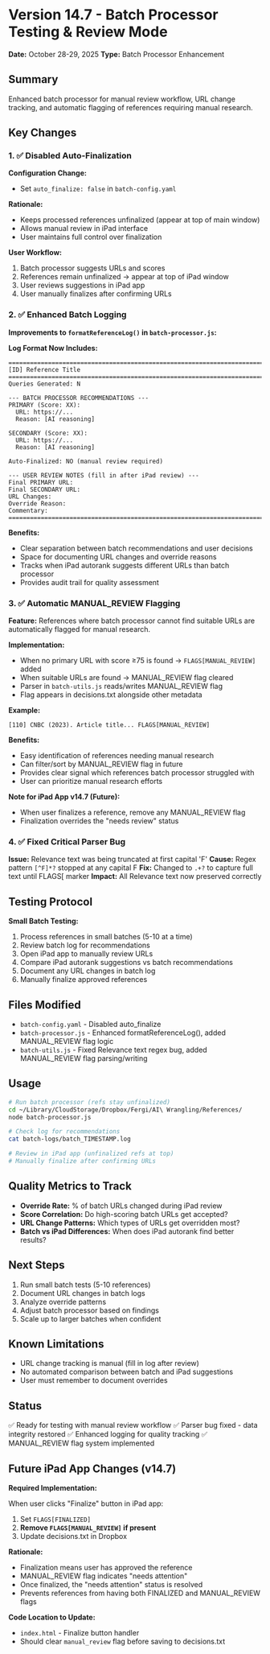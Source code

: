# Version 14.7 - Batch Processor Testing & Review Mode

**Date:** October 28-29, 2025
**Type:** Batch Processor Enhancement

## Summary

Enhanced batch processor for manual review workflow, URL change tracking, and automatic flagging of references requiring manual research.

## Key Changes

### 1. ✅ **Disabled Auto-Finalization**

**Configuration Change:**
- Set `auto_finalize: false` in `batch-config.yaml`

**Rationale:**
- Keeps processed references unfinalized (appear at top of main window)
- Allows manual review in iPad interface
- User maintains full control over finalization

**User Workflow:**
1. Batch processor suggests URLs and scores
2. References remain unfinalized → appear at top of iPad window
3. User reviews suggestions in iPad app
4. User manually finalizes after confirming URLs

### 2. ✅ **Enhanced Batch Logging**

**Improvements to `formatReferenceLog()` in `batch-processor.js`:**

**Log Format Now Includes:**
```
================================================================================
[ID] Reference Title
================================================================================
Queries Generated: N

--- BATCH PROCESSOR RECOMMENDATIONS ---
PRIMARY (Score: XX):
  URL: https://...
  Reason: [AI reasoning]

SECONDARY (Score: XX):
  URL: https://...
  Reason: [AI reasoning]

Auto-Finalized: NO (manual review required)

--- USER REVIEW NOTES (fill in after iPad review) ---
Final PRIMARY URL:
Final SECONDARY URL:
URL Changes:
Override Reason:
Commentary:
================================================================================
```

**Benefits:**
- Clear separation between batch recommendations and user decisions
- Space for documenting URL changes and override reasons
- Tracks when iPad autorank suggests different URLs than batch processor
- Provides audit trail for quality assessment

### 3. ✅ **Automatic MANUAL_REVIEW Flagging**

**Feature:** References where batch processor cannot find suitable URLs are automatically flagged for manual research.

**Implementation:**
- When no primary URL with score ≥75 is found → `FLAGS[MANUAL_REVIEW]` added
- When suitable URLs are found → MANUAL_REVIEW flag cleared
- Parser in `batch-utils.js` reads/writes MANUAL_REVIEW flag
- Flag appears in decisions.txt alongside other metadata

**Example:**
```
[110] CNBC (2023). Article title... FLAGS[MANUAL_REVIEW]
```

**Benefits:**
- Easy identification of references needing manual research
- Can filter/sort by MANUAL_REVIEW flag in future
- Provides clear signal which references batch processor struggled with
- User can prioritize manual research efforts

**Note for iPad App v14.7 (Future):**
- When user finalizes a reference, remove any MANUAL_REVIEW flag
- Finalization overrides the "needs review" status

### 4. ✅ **Fixed Critical Parser Bug**

**Issue:** Relevance text was being truncated at first capital 'F'
**Cause:** Regex pattern `[^F]*?` stopped at any capital F
**Fix:** Changed to `.+?` to capture full text until FLAGS[ marker
**Impact:** All Relevance text now preserved correctly

## Testing Protocol

**Small Batch Testing:**
1. Process references in small batches (5-10 at a time)
2. Review batch log for recommendations
3. Open iPad app to manually review URLs
4. Compare iPad autorank suggestions vs batch recommendations
5. Document any URL changes in batch log
6. Manually finalize approved references

## Files Modified

- `batch-config.yaml` - Disabled auto_finalize
- `batch-processor.js` - Enhanced formatReferenceLog(), added MANUAL_REVIEW flag logic
- `batch-utils.js` - Fixed Relevance text regex bug, added MANUAL_REVIEW flag parsing/writing

## Usage

```bash
# Run batch processor (refs stay unfinalized)
cd ~/Library/CloudStorage/Dropbox/Fergi/AI\ Wrangling/References/
node batch-processor.js

# Check log for recommendations
cat batch-logs/batch_TIMESTAMP.log

# Review in iPad app (unfinalized refs at top)
# Manually finalize after confirming URLs
```

## Quality Metrics to Track

- **Override Rate:** % of batch URLs changed during iPad review
- **Score Correlation:** Do high-scoring batch URLs get accepted?
- **URL Change Patterns:** Which types of URLs get overridden most?
- **Batch vs iPad Differences:** When does iPad autorank find better results?

## Next Steps

1. Run small batch tests (5-10 references)
2. Document URL changes in batch logs
3. Analyze override patterns
4. Adjust batch processor based on findings
5. Scale up to larger batches when confident

## Known Limitations

- URL change tracking is manual (fill in log after review)
- No automated comparison between batch and iPad suggestions
- User must remember to document overrides

## Status

✅ Ready for testing with manual review workflow
✅ Parser bug fixed - data integrity restored
✅ Enhanced logging for quality tracking
✅ MANUAL_REVIEW flag system implemented

## Future iPad App Changes (v14.7)

**Required Implementation:**

When user clicks "Finalize" button in iPad app:
1. Set `FLAGS[FINALIZED]`
2. **Remove `FLAGS[MANUAL_REVIEW]` if present**
3. Update decisions.txt in Dropbox

**Rationale:**
- Finalization means user has approved the reference
- MANUAL_REVIEW flag indicates "needs attention"
- Once finalized, the "needs attention" status is resolved
- Prevents references from having both FINALIZED and MANUAL_REVIEW flags

**Code Location to Update:**
- `index.html` - Finalize button handler
- Should clear `manual_review` flag before saving to decisions.txt
